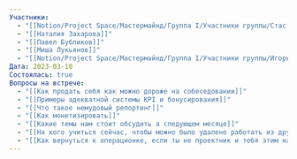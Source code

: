 ```yaml
---
Участники:
  - "[[Notion/Project Space/Мастермайнд/Группа I/Участники группы/Стас Харламов/Стас Харламов\\|Стас Харламов]]"
  - "[[Наталия Захарова]]"
  - "[[Павел Бубликов]]"
  - "[[Миша Лукьянов]]"
  - "[[Notion/Project Space/Мастермайнд/Группа I/Участники группы/Игорь Алексеенко/Игорь Алексеенко\\|Игорь Алексеенко]]"
Дата: 2023-03-10
Состоялась: true
Вопросы на встрече:
  - "[[Как продать себя как можно дороже на собеседовании]]"
  - "[[Примеры адекватной системы KPI и бонусирования]]"
  - "[[Что такое немудовый репортинг]]"
  - "[[Как монетизировать]]"
  - "[[Какие темы нам стоит обсудить а следующем месяце]]"
  - "[[На кого учиться сейчас, чтобы можно было удалено работать из других мест]]"
  - "[[Как вернуться к операционке, если ты не проектник и тебя этим нагрузили]]"
---
```

